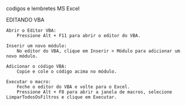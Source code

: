 codigos e lembretes MS Excel

EDITANDO VBA
    
    Abrir o Editor VBA:
        Pressione Alt + F11 para abrir o editor do VBA.

    Inserir um novo módulo:
        No editor do VBA, clique em Inserir > Módulo para adicionar um novo módulo.

    Adicionar o código VBA:
        Copie e cole o código acima no módulo.

    Executar o macro:
        Feche o editor do VBA e volte para o Excel.
        Pressione Alt + F8 para abrir a janela de macros, selecione LimparTodosOsFiltros e clique em Executar.

